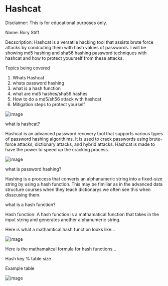 # Hashcat


Disclaimer: This is for educational purposes only.


Name: Rory Stiff



Decscription: Hashcat is a versatile hacking tool that assists brute force attacks 
by condcuting them with hash values of passwords. I will be showing md5 hashing and
sha56 hashing password techniques with hashcat and how to protect youurself from these attacks. 


Topics being covered

1. Whats Hashcat
2. whats password hashing
3. what is a hash function
4. what are md5 hashes/sha56 hashes
5. How to do a md5/sh56 sttack with hashcat
6. Mitigation steps to protect yourself


![image](https://github.com/user-attachments/assets/15d094a0-d7c5-462a-9e5e-fbe27db551fe)




what is hashcat?


Hashcat is an advanced password recovery tool that supports various types of password hashing algorithims. It is used to crack passwords using brute-force attacks, dictionary attacks, and hybrid attacks. Hashcat is made to have the power to speed up the cracking process.





![image](https://github.com/user-attachments/assets/4322bfea-8bf2-41fb-a2d8-fa652beea6ea)




what is password hashing?



Hashing is a proccess that converts an alphanumeric string into a fixed-size string by using a hash function. This may be fimiliar as in the advanced data structure courses when they teach dictionarys we often see this when disscusing them.


what is a hash function?

Hash function: A hash function is a mathamatical function that takes in the input string and generates another alphanumeric string.


Here is what a mathamtical hash function looks like...


![image](https://github.com/user-attachments/assets/f792d945-1b31-4018-bf83-0e31dfb74d81)




Here is the mathamaitcal formula for hash functions...


Hash key % table size

Example table

![image](https://github.com/user-attachments/assets/9a496983-0f6d-4913-889c-d7340dcfaaba)
















